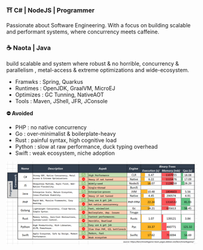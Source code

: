 ### ⛩️ C# | NodeJS | Programmer
Passionate about Software Engineering. With a focus on building scalable and performant systems, where concurrency meets caffeine.

### ☕ Naota | Java
build scalable and system where robust & no horrible, concurrency & parallelism , metal-access & extreme optimizations and wide-ecosystem.
- Framwks : Spring, Quarkus
- Runtimes : OpenJDK, GraalVM, MicroEJ
- Optimizes : GC Tunning, NativeAOT
- Tools : Maven, JShell, JFR, JConsole

**⛔ Avoided**
- PHP : no native concurrency
- Go : over-minimalist & boilerplate-heavy
- Rust : painful syntax, high cognitive load
- Python : slow at raw performance, duck typing overhead
- Swift : weak ecosystem, niche adoption

![1757070621163](images/README/1757070621163.png)
